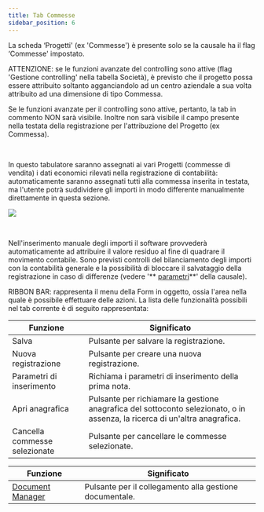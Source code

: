 ```yaml
---
title: Tab Commesse
sidebar_position: 6
---
```


La scheda ‘Progetti' (ex 'Commesse') è presente solo se la causale ha il flag ‘Commesse' impostato.

ATTENZIONE: se le funzioni avanzate del controlling sono attive (flag 'Gestione controlling' nella tabella Società), è previsto che il progetto possa essere attribuito soltanto agganciandolo ad un centro aziendale a sua volta attribuito ad una dimensione di tipo Commessa.

Se le funzioni avanzate per il controlling sono attive, pertanto, la tab in commento NON sarà visibile. Inoltre non sarà visibile il campo presente nella testata della registrazione per l'attribuzione del Progetto (ex Commessa).

 

In questo tabulatore saranno assegnati ai vari Progetti (commesse di vendita) i dati economici rilevati nella registrazione di contabilità: automaticamente saranno assegnati tutti alla commessa inserita in testata, ma l'utente potrà suddividere gli importi in modo differente manualmente direttamente in questa sezione.

![](/img/it-it/finance-area/ledger-records/records/create-ledger-record/job-orders-tab/image01.png)

 

Nell'inserimento manuale degli importi il software provvederà automaticamente ad attribuire il valore residuo al fine di quadrare il movimento contabile. Sono previsti controlli del bilanciamento degli importi con la contabilità generale e la possibilità di bloccare il salvataggio della registrazione in caso di differenze (vedere '** [parametri](/docs/configurations/tables/finance/ledger-records-templates/insert-ledger-records-templates/parameters)**' della causale).

RIBBON BAR: rappresenta il menu della Form in oggetto, ossia l'area nella quale è possibile effettuare delle azioni. La lista delle funzionalità possibili nel tab corrente è di seguito rappresentata:



| Funzione | Significato |
| --- | --- |
| Salva | Pulsante per salvare la registrazione. |
| Nuova registrazione | Pulsante per creare una nuova registrazione. |
| Parametri di inserimento | Richiama i parametri di inserimento della prima nota. |
| Apri anagrafica | Pulsante per richiamare la gestione anagrafica del sottoconto selezionato, o in assenza, la ricerca di un'altra anagrafica. |
| Cancella commesse selezionate | Pulsante per cancellare le commesse selezionate. |



| Funzione | Significato |
| --- | --- |
|  [Document Manager](/docs/guide/operations-with-data/document-manager)  | Pulsante per il collegamento alla gestione documentale. |






